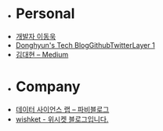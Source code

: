 - # Personal
- [개발자 이동욱](https://dongwooklee96.github.io)
- [Donghyun's Tech BlogGithubTwitterLayer 1](https://bangalcatblog.fly.dev/blog)
- [김대현 – Medium](https://medium.com/@hatemogi)
- # Company
- [데이터 사이언스 랩 – 파비블로그](https://blog.pabii.co.kr)
- [wishket - 위시켓 블로그입니다.](https://blog.wishket.com)
